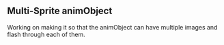 ## Multi-Sprite animObject

Working on making it so that the animObject can have multiple images and flash through each of them.